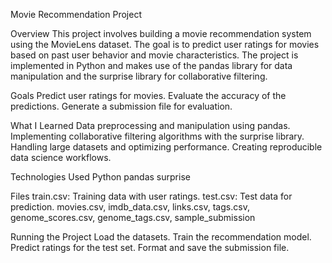 Movie Recommendation Project

Overview
This project involves building a movie recommendation system using the MovieLens dataset. The goal is to predict user ratings for movies based on past user behavior and movie characteristics. The project is implemented in Python and makes use of the pandas library for data manipulation and the surprise library for collaborative filtering.

Goals
    Predict user ratings for movies.
    Evaluate the accuracy of the predictions.
    Generate a submission file for evaluation.

What I Learned
    Data preprocessing and manipulation using pandas.
    Implementing collaborative filtering algorithms with the surprise library.
    Handling large datasets and optimizing performance.
    Creating reproducible data science workflows.

Technologies Used
    Python
    pandas
    surprise

Files
    train.csv: Training data with user ratings.
    test.csv: Test data for prediction.
    movies.csv, 
    imdb_data.csv, 
    links.csv, 
    tags.csv, 
    genome_scores.csv, 
    genome_tags.csv,
    sample_submission

Running the Project
    Load the datasets.
    Train the recommendation model.
    Predict ratings for the test set.
    Format and save the submission file.

